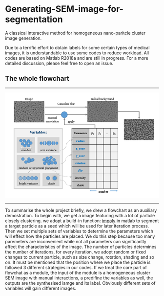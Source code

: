 # Generating-SEM-image-for-segmentation
A classical interactive method for homogeneous nano-paritcle cluster image generation.

Due to a terrific effort to obtain labels for some certain types of medical images, it is understandable to use some codes to reduce workload. All codes are based on Matlab R2018a and are still in progress. For a more detailed discussion, please feel free to open an issue.


## The whole flowchart
****
![Flowchart](https://github.com/AdamGreen95/Generating-SEM-image-for-segmentation/raw/master/20200904200408.png)
****
To summarise the whole project briefly, we drew a flowchart as an auxiliary demostration. 
To begin with, we get a image featuring with a lot of particle closely clustering. we adopt a build-in function: [impoly](https://de.mathworks.com/help/images/ref/impoly.html) in matlab to segment a target particle as a seed which will be used for later iteration process. Then we set multiple sets of variables to determine the parameters which will effect how the particles are placed. We do this step because too many paremeters are inconvenient while not all parameters can significantly affect the characteristics of the image. The number of particles determines the number of iterations, for every iteration, we adopt random or fixed changes to current particle, such as size change, rotation, shading and so on. It must be mentioned that the position where we place the particle is followed 3 different strategies in our codes. If we treat the core part of flowchat as a module, the input of the module is a homogeneous cluster SEM image with manual interactions, a predifine the variables as well, the outputs are the synthesised iamge and its label. Obviously different sets of variables will gain different images. 
